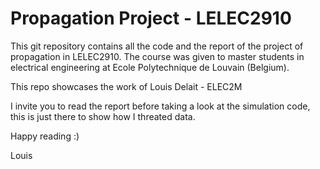 # Propagation Project - LELEC2910
This git repository contains all the code and the report of the project of propagation in LELEC2910. 
The course was given to master students in electrical engineering at Ecole Polytechnique de Louvain (Belgium).

This repo showcases the work of Louis Delait - ELEC2M 

I invite you to read the report before taking a look at the simulation code, this is just there to show how I threated data.

Happy reading :) 

Louis

